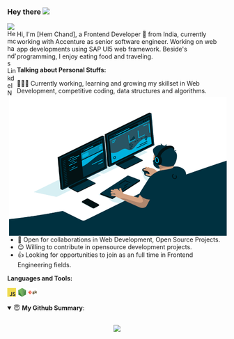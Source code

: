 ### Hey there <img src="https://media.giphy.com/media/hvRJCLFzcasrR4ia7z/giphy.gif" width="25px">
</a>
<a href="https://www.linkedin.com/in/hemchandsharma/">
  <img align="left" alt="Hemchand's LinkdeIN" width="22px" src="https://cdn.jsdelivr.net/npm/simple-icons@v3/icons/linkedin.svg" />
</a>
<br />
Hi, I'm [Hem Chand], a Frontend Developer 🚀 from India, currently working with Accenture as senior software engineer. Working on web app developments using SAP UI5 web framework. Beside's programming, I enjoy eating food and traveling.

<img align="right" alt="GIF" src="https://github.com/hmchnd/hmchnd/blob/main/coderGIF.gif" width="500" height="320" />

**Talking about Personal Stuffs:**

 👨🏽‍💻 Currently working, learning and growing my skillset in Web Development, competitive coding, data structures and algorithms.
- 🤝 Open for collaborations in Web Development, Open Source Projects.
- 😊 Willing to contribute in opensource development projects.
- 👍 Looking for opportunities to join as an full time in Frontend Engineering fields.

**Languages and Tools:**  


<code><img height="20" src="https://raw.githubusercontent.com/github/explore/80688e429a7d4ef2fca1e82350fe8e3517d3494d/topics/javascript/javascript.png"></code>
<code><img height="20" src="https://raw.githubusercontent.com/github/explore/80688e429a7d4ef2fca1e82350fe8e3517d3494d/topics/nodejs/nodejs.png"></code>
<code><img height="20" src="https://raw.githubusercontent.com/github/explore/80688e429a7d4ef2fca1e82350fe8e3517d3494d/topics/git/git.png"></code>

<details open>
 <summary> 😇 <b>My Github Summary</b>: </summary>

<br>

<p align = "center">
  <img src = "https://github-readme-stats.vercel.app/api/top-langs/?username=hmchnd&theme=tokyonight">
</p>

</details>
